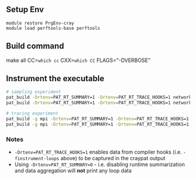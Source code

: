 ## Setup Env

```
module restore PrgEnv-cray
module load perftools-base perftools
```

## Build command

make all CC=`which cc` CXX=`which CC` FLAGS="-DVERBOSE"

## Instrument the executable

```bash
# sampling experiment
pat_build -Drtenv=PAT_RT_SUMMARY=1 -Drtenv=PAT_RT_TRACE_HOOKS=1 network_load_test
pat_build -Drtenv=PAT_RT_SUMMARY=1 -Drtenv=PAT_RT_TRACE_HOOKS=1 network_test

# tracing experiment
pat_build -g mpi -Drtenv=PAT_RT_SUMMARY=1 -Drtenv=PAT_RT_TRACE_HOOKS=1 -u network_load_test
pat_build -g mpi -Drtenv=PAT_RT_SUMMARY=1 -Drtenv=PAT_RT_TRACE_HOOKS=1 -u network_test

```

### Notes

* `-Drtenv=PAT_RT_TRACE_HOOKS=1` enables data from compiler hooks (i.e. `-finstrument-loops` above) to be captured in the craypat output
* Using `-Drtenv=PAT_RT_SUMMARY=0` - i.e. disabling runtime summarization and data aggregation will **not** print any loop data
